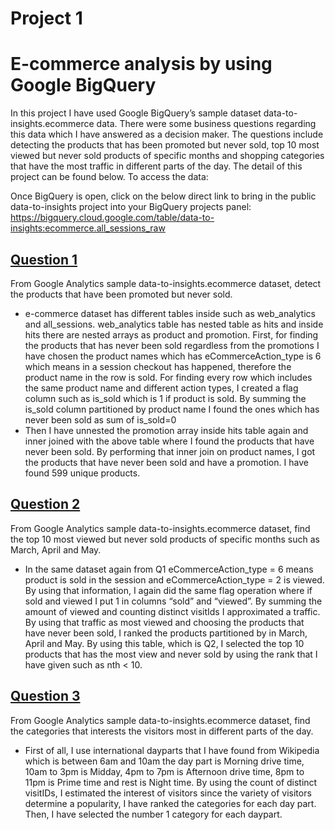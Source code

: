 # Project 1
# E-commerce analysis by using Google BigQuery
In this project I have used Google BigQuery’s sample dataset data-to-insights.ecommerce data. There were some business questions regarding this data which I have answered as a decision maker. The questions include detecting the products that has been promoted but never sold, top 10 most viewed but never sold products of specific months and shopping categories that have the most traffic in different parts of the day. The detail of this project can be found below.
To access the data:

Once BigQuery is open, click on the below direct link to bring in the public data-to-insights project into your BigQuery projects panel:
https://bigquery.cloud.google.com/table/data-to-insights:ecommerce.all_sessions_raw


## [Question 1](https://github.com/burcuduman/Patika.dev-Trendyol-Data-Analytics-Bootcamp-Project-1/blob/master/HW1_Q1.sql)
From Google Analytics sample data-to-insights.ecommerce dataset, detect the products that have been promoted but never sold.

+ e-commerce dataset has different tables inside such as web_analytics and all_sessions. web_analytics table has nested table as hits and inside hits there are nested arrays as product and promotion. First, for finding the products that has never been sold regardless from the promotions I have chosen the product names which has eCommerceAction_type is 6 which means in a session checkout has happened, therefore the product name in the row is sold. For finding every row which includes the same product name and different action types, I created a flag column such as is_sold which is 1 if product is sold. By summing the is_sold column partitioned by product name I found the ones which has never been sold as sum of is_sold=0 
+ Then I have unnested the promotion array inside hits table again and inner joined with the above table where I found the products that have never been sold. By performing that inner join on product names, I got the products that have never been sold and have a promotion. I have found 599 unique products.


## [Question 2](https://github.com/burcuduman/Patika.dev-Trendyol-Data-Analytics-Bootcamp-Project-1/blob/master/HW1_Q2.sql)
From Google Analytics sample data-to-insights.ecommerce dataset, find the top 10 most viewed but never sold products of specific months such as March, April and May.

+ In the same dataset again from Q1 eCommerceAction_type = 6 means product is sold in the session and eCommerceAction_type = 2 is viewed. By using that information, I again did the same flag operation where if sold and viewed I put 1 in columns “sold” and “viewed”. By summing the amount of viewed and counting distinct visitIds I approximated a traffic. By using that traffic as most viewed and choosing the products that have never been sold, I ranked the products partitioned by in March, April and May. By using this table, which is Q2, I selected the top 10 products that has the most view and never sold by using the rank that I have given such as nth < 10.


## [Question 3](https://github.com/burcuduman/Patika.dev-Trendyol-Data-Analytics-Bootcamp-Project-1/blob/master/HW1_Q3.sql)
From Google Analytics sample data-to-insights.ecommerce dataset, find the categories that interests the visitors most in different parts of the day.

+ First of all, I use international dayparts that I have found from Wikipedia which is between 6am and 10am the day part is Morning drive time, 10am to 3pm is Midday, 4pm to 7pm is Afternoon drive time, 8pm to 11pm is Prime time and rest is Night time. By using the count of distinct visitIDs, I estimated the interest of visitors since the variety of visitors determine a popularity, I have ranked the categories for each day part. Then, I have selected the number 1 category for each daypart.

